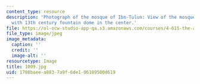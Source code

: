 ```yaml
---
content_type: resource
description: 'Photograph of the mosque of Ibn-Tulun: View of the mosque courtyard
  with 13th century fountain dome in the center.'
file: https://ol-ocw-studio-app-qa.s3.amazonaws.com/courses/4-615-the-architecture-of-cairo-spring-2002/1708baeea8837a9f6de106189500d619_1009.jpg
file_type: image/jpeg
image_metadata:
  caption: ''
  credit: ''
  image-alt: ''
resourcetype: Image
title: 1009.jpg
uid: 1708baee-a883-7a9f-6de1-06189500d619
---
```

